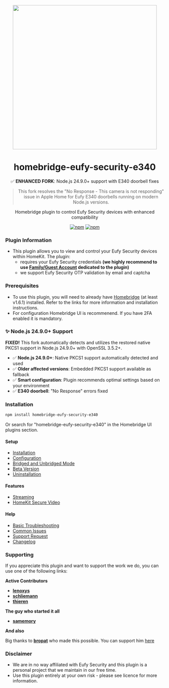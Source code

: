 <p align="center">
   <a href="https://github.com/calebsargeant/homebridge-eufy-security"><img src="https://raw.githubusercontent.com/wiki/homebridge-eufy-security/plugin/img/homebridge-eufy-security.png" width="456px"></a>
</p>
<span align="center">

# homebridge-eufy-security-e340

✅ **ENHANCED FORK**: Node.js 24.9.0+ support with E340 doorbell fixes
> This fork resolves the "No Response - This camera is not responding" issue in Apple Home for Eufy E340 doorbells running on modern Node.js versions.

Homebridge plugin to control Eufy Security devices with enhanced compatibility

[![npm](https://img.shields.io/npm/v/homebridge-eufy-security-e340?color=green)](https://www.npmjs.com/package/homebridge-eufy-security-e340)
[![npm](https://img.shields.io/npm/dt/homebridge-eufy-security-e340)](https://www.npmjs.com/package/homebridge-eufy-security-e340)


</span>

### Plugin Information

- This plugin allows you to view and control your Eufy Security devices within HomeKit. The plugin:
  - requires your Eufy Security credentials **(we highly recommend to use [Family/Guest Account](https://support.eufylife.com/s/article/Share-Your-eufySecurity-Devices-With-Your-Family) dedicated to the plugin)**
  - we support Eufy Security OTP validation by email and captcha

### Prerequisites

- To use this plugin, you will need to already have [Homebridge](https://homebridge.io) (at least v1.6.1)  installed. Refer to the links for more information and installation instructions.
- For configuration Homebridge UI is recommenend. If you have 2FA enabled it is mandatory.

### ✨ Node.js 24.9.0+ Support
**FIXED!** This fork automatically detects and utilizes the restored native PKCS1 support in Node.js 24.9.0+ with OpenSSL 3.5.2+. 

- ✅ **Node.js 24.9.0+**: Native PKCS1 support automatically detected and used
- ✅ **Older affected versions**: Embedded PKCS1 support available as fallback
- ✅ **Smart configuration**: Plugin recommends optimal settings based on your environment
- ✅ **E340 doorbell**: "No Response" errors fixed

### Installation

```bash
npm install homebridge-eufy-security-e340
```

Or search for "homebridge-eufy-security-e340" in the Homebridge UI plugins section.

#### Setup
* [Installation](https://github.com/homebridge-eufy-security/plugin/wiki/Installation-and-Configuration#installation)
* [Configuration](https://github.com/homebridge-eufy-security/plugin/wiki/Installation-and-Configuration#configuration)
* [Bridged and Unbridged Mode](https://github.com/homebridge-eufy-security/plugin/wiki/Bridged-and-Unbridged-Mode-and-Problems)
* [Beta Version](https://github.com/homebridge-eufy-security/plugin/wiki/Special-Version-(BETA---RC---HKSV))
* [Uninstallation](https://github.com/homebridge-eufy-security/plugin/wiki/Uninstallation)

#### Features
* [Streaming](https://github.com/homebridge-eufy-security/plugin/wiki/Streaming-Settings)
* [HomeKit Secure Video](https://github.com/homebridge-eufy-security/plugin/wiki/HomeKit-Secure-Video)

#### Help
* [Basic Troubleshooting](https://github.com/homebridge-eufy-security/plugin/wiki/Basic-Troubleshooting)
* [Common Issues](https://github.com/homebridge-eufy-security/plugin/wiki/Common-Issues)
* [Support Request](https://github.com/homebridge-eufy-security/plugin/issues/new/choose)
* [Changelog](https://github.com/homebridge-eufy-security/plugin/blob/master/CHANGELOG.md)

### Supporting

If you appreciate this plugin and want to support the work we do, you can use one of the following links:

**Active Contributors**

- **[lenoxys](https://github.com/sponsors/lenoxys)**
- **[schliemann](https://github.com/schliemann)**
- **[thieren](https://ko-fi.com/thieren)**

**The guy who started it all**

- **[samemory](https://ko-fi.com/S6S24XCVJ)**


**And also**

Big thanks to **[bropat](https://github.com/bropat)** who made this possible. You can support him [here](https://ko-fi.com/bropat)

### Disclaimer

- We are in no way affiliated with Eufy Security and this plugin is a personal project that we maintain in our free time.
- Use this plugin entirely at your own risk - please see licence for more information.
